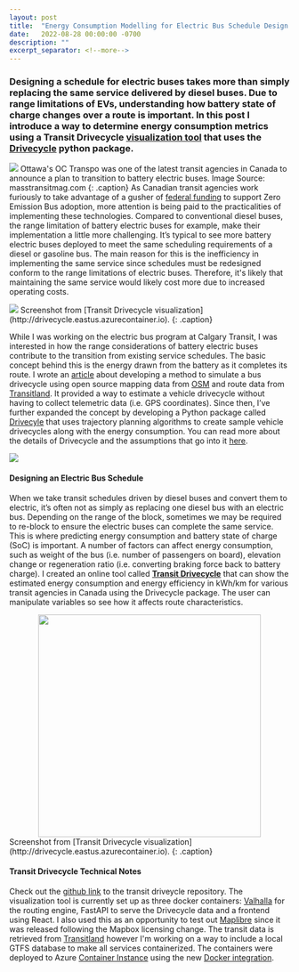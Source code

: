 ```yaml
---
layout: post
title:  "Energy Consumption Modelling for Electric Bus Schedule Design "
date:   2022-08-28 00:00:00 -0700
description: ""
excerpt_separator: <!--more-->
---
```


### Designing a schedule for electric buses takes more than simply replacing the same service delivered by diesel buses. Due to range limitations of EVs, understanding how battery state of charge changes over a route is important. In this post I introduce a way to determine energy consumption metrics using a Transit Drivecycle <a href="http://drivecycle.eastus.azurecontainer.io" target="_blank">visualization tool</a> that uses the <a href="https://github.com/smohiudd/drivecycle" target="_blank">Drivecycle</a> python package.
<!--more-->

<style>
.caption {
  font-size: 13px;
  font-style: italic;
  margin-top:0px;
  text-align: left;
}

.references {
  font-size: 12px;
}

.side-bar{
  width: 98%;
  background-color: #c1d6f7;
  padding: 10px;
  margin: 15px 0 15px 0;
      font-size:15px;
    line-height: 18px;
    color: #2e2d2d;
}

.side-bar-heading{
  font-size:12px;
  font-weight: bold;
  line-height: 1.6;
}

@media screen and (min-width: 600px) {
  .side-bar{
    float: right;
    width: 50%;
    background-color: #c1d6f7;
    padding: 20px;
    font-size:15px;
    line-height: 18px;
    color: #2e2d2d;
    margin: 15px 0 15px 15px;
  }
}

.center {
  display: block;
  margin-left: auto;
  margin-right: auto;
}

</style>

![](https://img.masstransitmag.com/files/base/cygnus/mass/image/2021/11/16x9/OCTranspo_batteryelectricbus_OCTranspo.61a43c506a9e9.png?auto=format,compress&w=1050&h=590&fit=clip)
Ottawa's OC Transpo was one of the latest transit agencies in Canada to announce a plan to transition to battery electric buses. Image Source: masstransitmag.com
{: .caption}
As Canadian transit agencies work furiously to take advantage of a gusher of [federal funding](https://www.infrastructure.gc.ca/zero-emissions-trans-zero-emissions/index-eng.html) to support Zero Emission Bus adoption, more attention is being paid to the practicalities of implementing these technologies. Compared to conventional diesel buses, the range limitation of battery electric buses for example, make their implementation a little more challenging. It’s typical to see more battery electric buses deployed to meet the same scheduling requirements of a diesel or gasoline bus. The main reason for this is the inefficiency in implementing the same service since schedules must be redesigned conform to the range limitations of electric buses. Therefore, it's likely that maintaining the same service would likely cost more due to increased operating costs. 

<img src="{{site.baseurl}}/assets/img/drivecycle.gif">
Screenshot from [Transit Drivecycle visualization](http://drivecycle.eastus.azurecontainer.io).
{: .caption}

<!-- <div class="side-bar">
  <span class="">TRANSIT SCHEDULING TERMINOLOGY</span>

  Route: A group of trips that are displayed to riders as a single service
  
  Trip: A sequence of two or more stops occuring at a specific time
  
  Block: A collection of trips
  
</div> -->

While I was working on the electric bus program at Calgary Transit, I was interested in how the range considerations of battery electric buses contribute to the transition from existing service schedules. The basic concept behind this is the energy drawn from the battery as it completes its route. I wrote an [article](https://saadiqm.com/2020/12/19/transit-drivecycle.html) about developing a method to simulate a bus drivecycle using open source mapping data from [OSM](https://en.wikipedia.org/wiki/OpenStreetMap) and route data from [Transitland](https://www.transit.land). It provided a way to estimate a vehicle drivecycle without having to collect telemetric data (i.e. GPS coordinates). Since then, I’ve further expanded the concept by developing a Python package called [Drivecyle](https://github.com/smohiudd/drivecycle) that uses trajectory planning algorithms to create sample vehicle drivecycles along with the energy consumption. You can read more about the details of Drivecycle and the assumptions that go into it [here](https://saadiqm.com/2022/07/03/battery-energy-model.html).

<img src="{{site.baseurl}}/assets/img/bus_blocks.png">

<h4>Designing an Electric Bus Schedule</h4>

When we take transit schedules driven by diesel buses and convert them to electric, it’s often not as simply as replacing one diesel bus with an electric bus. Depending on the range of the block, sometimes we may be required to re-block to ensure the electric buses can complete the same service. This is where predicting energy consumption and battery state of charge (SoC) is important. A number of factors can affect energy consumption, such as weight of the bus (i.e. number of passengers on board), elevation change or regeneration ratio (i.e. converting braking force back to battery charge). I created an online tool called [**Transit Drivecycle**](http://drivecycle.eastus.azurecontainer.io) that can show the estimated energy consumption and energy efficiency in kWh/km for various transit agencies in Canada using the Drivecycle package. The user can manipulate variables so see how it affects route characteristics. 

<!-- <div class="side-bar" markdown="1">
  <h5>TRANSIT DRIVECYCLE TECHNICAL NOTES</h5>

  
  
</div> -->

<img width="400" class="center" src="{{site.baseurl}}/assets/img/transit-drivecycle-screenshot.png">
Screenshot from [Transit Drivecycle visualization](http://drivecycle.eastus.azurecontainer.io).
{: .caption}

<h4>Transit Drivecycle Technical Notes</h4>

Check out the [github link](https://github.com/smohiudd/transit-drivecycle) to the transit driveycle repository. The visualization tool is currently set up as three docker containers: [Valhalla](https://valhalla.readthedocs.io/en/latest/) for the routing engine, FastAPI to serve the Drivecycle data and a frontend using React. I also used this as an opportunity to test out [Maplibre](https://maplibre.org) since it was released following the Mapbox licensing change. The transit data is retrieved from [Transitland](https://www.transit.land) however I'm working on a way to include a local GTFS database to make all services containerized. The containers were deployed to Azure [Container Instance](https://docs.microsoft.com/en-us/azure/container-instances/) using the new [Docker integration](https://docs.docker.com/cloud/aci-integration/).